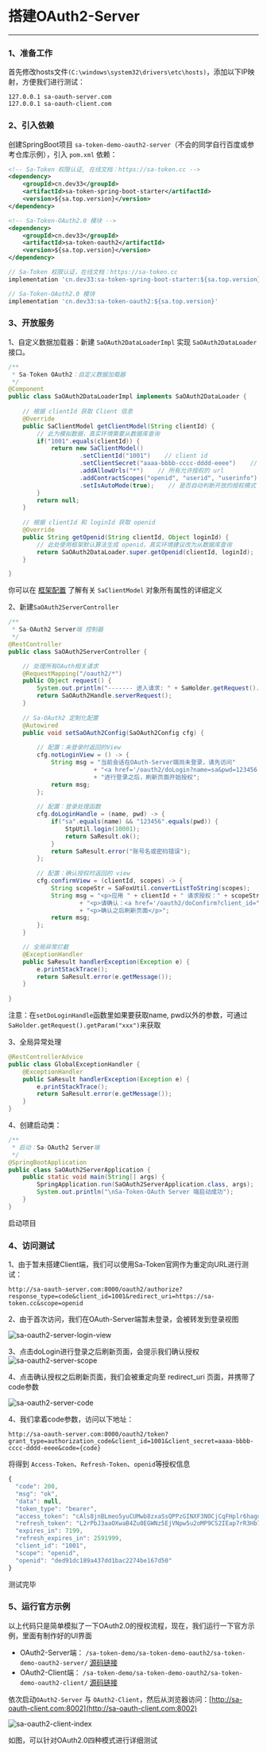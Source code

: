 # 搭建OAuth2-Server

--- 

### 1、准备工作 
首先修改hosts文件`(C:\windows\system32\drivers\etc\hosts)`，添加以下IP映射，方便我们进行测试：
``` url
127.0.0.1 sa-oauth-server.com
127.0.0.1 sa-oauth-client.com
```


### 2、引入依赖 
创建SpringBoot项目 `sa-token-demo-oauth2-server`（不会的同学自行百度或参考仓库示例），引入 `pom.xml` 依赖：

<!---------------------------- tabs:start ---------------------------->
<!-------- tab:Maven 方式 -------->
``` xml
<!-- Sa-Token 权限认证, 在线文档：https://sa-token.cc -->
<dependency>
	<groupId>cn.dev33</groupId>
	<artifactId>sa-token-spring-boot-starter</artifactId>
	<version>${sa.top.version}</version>
</dependency>

<!-- Sa-Token-OAuth2.0 模块 -->
<dependency>
	<groupId>cn.dev33</groupId>
	<artifactId>sa-token-oauth2</artifactId>
	<version>${sa.top.version}</version>
</dependency>
```
<!-------- tab:Gradle 方式 -------->
``` gradle
// Sa-Token 权限认证，在线文档：https://sa-token.cc
implementation 'cn.dev33:sa-token-spring-boot-starter:${sa.top.version}'

// Sa-Token-OAuth2.0 模块
implementation 'cn.dev33:sa-token-oauth2:${sa.top.version}'
```
<!---------------------------- tabs:end ---------------------------->



### 3、开放服务 
1、自定义数据加载器：新建 `SaOAuth2DataLoaderImpl` 实现 `SaOAuth2DataLoader` 接口。

``` java
/**
 * Sa-Token OAuth2：自定义数据加载器
 */
@Component
public class SaOAuth2DataLoaderImpl implements SaOAuth2DataLoader {
	
	// 根据 clientId 获取 Client 信息
	@Override
	public SaClientModel getClientModel(String clientId) {
		// 此为模拟数据，真实环境需要从数据库查询 
		if("1001".equals(clientId)) {
			return new SaClientModel()
					.setClientId("1001")    // client id
					.setClientSecret("aaaa-bbbb-cccc-dddd-eeee")    // client 秘钥
					.addAllowUrls("*")    // 所有允许授权的 url
					.addContractScopes("openid", "userid", "userinfo")    // 所有签约的权限
					.setIsAutoMode(true);    // 是否自动判断开放的授权模式 
		}
		return null;
	}
	
	// 根据 clientId 和 loginId 获取 openid
	@Override
	public String getOpenid(String clientId, Object loginId) {
		// 此处使用框架默认算法生成 openid，真实环境建议改为从数据库查询
		return SaOAuth2DataLoader.super.getOpenid(clientId, loginId);
	}

}
```

你可以在 [框架配置](/use/config?id=SaClientModel属性定义) 了解有关 `SaClientModel` 对象所有属性的详细定义


2、新建`SaOAuth2ServerController`
``` java
/**
 * Sa-OAuth2 Server端 控制器 
 */
@RestController
public class SaOAuth2ServerController {

	// 处理所有OAuth相关请求 
	@RequestMapping("/oauth2/*")
	public Object request() {
		System.out.println("------- 进入请求: " + SaHolder.getRequest().getUrl());
		return SaOAuth2Handle.serverRequest();
	}
	
	// Sa-OAuth2 定制化配置 
	@Autowired
	public void setSaOAuth2Config(SaOAuth2Config cfg) {
		
		// 配置：未登录时返回的View 
		cfg.notLoginView = () -> {
			String msg = "当前会话在OAuth-Server端尚未登录，请先访问"
						+ "<a href='/oauth2/doLogin?name=sa&pwd=123456' target='_blank'> doLogin登录 </a>"
						+ "进行登录之后，刷新页面开始授权";
			return msg;
		};
		
		// 配置：登录处理函数 
		cfg.doLoginHandle = (name, pwd) -> {
			if("sa".equals(name) && "123456".equals(pwd)) {
				StpUtil.login(10001);
				return SaResult.ok();
			}
			return SaResult.error("账号名或密码错误");
		};
		
		// 配置：确认授权时返回的 view 
		cfg.confirmView = (clientId, scopes) -> {
			String scopeStr = SaFoxUtil.convertListToString(scopes);
			String msg = "<p>应用 " + clientId + " 请求授权：" + scopeStr + "</p>"
					+ "<p>请确认：<a href='/oauth2/doConfirm?client_id=" + clientId + "&scope=" + scopeStr + "' target='_blank'> 确认授权 </a></p>"
					+ "<p>确认之后刷新页面</p>";
			return msg;
		};
	}

	// 全局异常拦截  
	@ExceptionHandler
	public SaResult handlerException(Exception e) {
		e.printStackTrace(); 
		return SaResult.error(e.getMessage());
	}
	
}
```
注意：在`setDoLoginHandle`函数里如果要获取name, pwd以外的参数，可通过`SaHolder.getRequest().getParam("xxx")`来获取 

3、全局异常处理
``` java
@RestControllerAdvice
public class GlobalExceptionHandler {
	@ExceptionHandler
	public SaResult handlerException(Exception e) {
		e.printStackTrace(); 
		return SaResult.error(e.getMessage());
	}
}
```

4、创建启动类：
``` java
/**
 * 启动：Sa-OAuth2 Server端 
 */
@SpringBootApplication 
public class SaOAuth2ServerApplication {
	public static void main(String[] args) {
		SpringApplication.run(SaOAuth2ServerApplication.class, args);
		System.out.println("\nSa-Token-OAuth Server 端启动成功");
	}
}
```
启动项目


### 4、访问测试 

1、由于暂未搭建Client端，我们可以使用Sa-Token官网作为重定向URL进行测试：
``` url
http://sa-oauth-server.com:8000/oauth2/authorize?response_type=code&client_id=1001&redirect_uri=https://sa-token.cc&scope=openid
```

2、由于首次访问，我们在OAuth-Server端暂未登录，会被转发到登录视图 

![sa-oauth2-server-login-view](https://oss.dev33.cn/sa-token/doc/oauth2-new/sa-oauth2-server-login-view.png 's-w-sh')

3、点击doLogin进行登录之后刷新页面，会提示我们确认授权
![sa-oauth2-server-scope](https://oss.dev33.cn/sa-token/doc/oauth2-new/sa-oauth2-server-scope.png 's-w-sh')

4、点击确认授权之后刷新页面，我们会被重定向至 redirect_uri 页面，并携带了code参数 

![sa-oauth2-server-code](https://oss.dev33.cn/sa-token/doc/oauth2-new/sa-oauth2-server-code.png 's-w-sh')

4、我们拿着code参数，访问以下地址：
``` url
http://sa-oauth-server.com:8000/oauth2/token?grant_type=authorization_code&client_id=1001&client_secret=aaaa-bbbb-cccc-dddd-eeee&code={code}
```

将得到 `Access-Token`、`Refresh-Token`、`openid`等授权信息 

``` js
{
  "code": 200,
  "msg": "ok",
  "data": null,
  "token_type": "bearer",
  "access_token": "cAls8jnBLmeo5yuCUMwb8zxaSsQPPzGINXF3NOCjCqFHplr6hagdT6A5HeR2",
  "refresh_token": "L2rPbJ3aaOXwaB4Zu0EGWNz5EjVNpw5u2oMP9CS2IEap7rR3Hb76ZqqHS07J",
  "expires_in": 7199,
  "refresh_expires_in": 2591999,
  "client_id": "1001",
  "scope": "openid",
  "openid": "ded91dc189a437dd1bac2274be167d50"
}
```

<!-- ![sa-oauth2-server-token](https://oss.dev33.cn/sa-token/doc/oauth2/sa-oauth2-server-token.png 's-w-sh') -->

测试完毕


### 5、运行官方示例 
以上代码只是简单模拟了一下OAuth2.0的授权流程，现在，我们运行一下官方示例，里面有制作好的UI界面

- OAuth2-Server端： `/sa-token-demo/sa-token-demo-oauth2/sa-token-demo-oauth2-server/` [源码链接](https://gitee.com/dromara/sa-token/tree/master/sa-token-demo/sa-token-demo-oauth2/sa-token-demo-oauth2-server) <br/>
- OAuth2-Client端： `/sa-token-demo/sa-token-demo-oauth2/sa-token-demo-oauth2-client/` [源码链接](https://gitee.com/dromara/sa-token/tree/master/sa-token-demo/sa-token-demo-oauth2/sa-token-demo-oauth2-client) <br/>

依次启动`OAuth2-Server` 与 `OAuth2-Client`，然后从浏览器访问：[http://sa-oauth-client.com:8002](http://sa-oauth-client.com:8002)

![sa-oauth2-client-index](https://oss.dev33.cn/sa-token/doc/oauth2-new/sa-oauth2-client-index.png 's-w-sh')

如图，可以针对OAuth2.0四种模式进行详细测试 


